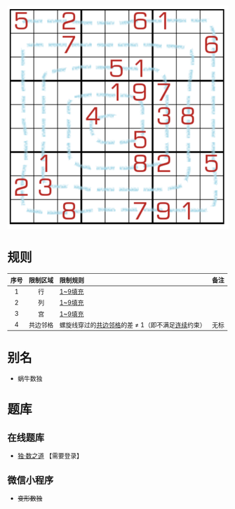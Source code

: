 ![](../../../../../../images/sudoku/不连续螺旋.png)

# 规则
| 序号  | 限制区域 | 限制规则                           | 备注  |
|:---:|:----:|:-------------------------------|:---:|
|  1  |  行   | [1~9填充]                       |     |
|  2  |  列   | [1~9填充]                       |     |
|  3  |  宫   | [1~9填充]                       |     |
|  4  | 共边邻格 | 螺旋线穿过的[共边邻格]的差 ≠ 1（即不满足[连续]约束） | 无标  |

# 别名
- 蜗牛数独

# 题库

## 在线题库
- [独·数之道](http://www.sudokufans.org.cn/lx/game.index.php?type=spiral) 【需要登录】

## 微信小程序
- ~~变形数独~~

[1~9填充]: ../../../../../../rules.md#1to9填充
[连续]: ../../../../../../rules.md#连续
[共边邻格]: ../../../../../../rules.md#共边邻格